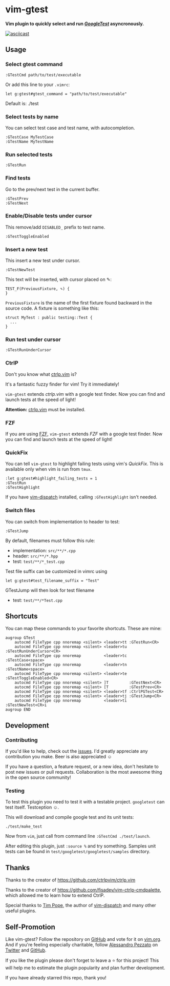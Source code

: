 # vim-gtest

**Vim plugin to quickly select and run
[*GoogleTest*](https://github.com/google/googletest) asyncronously.**

[![asciicast](https://asciinema.org/a/8b6692o60nhtys41jpqpgvopi.png)](https://asciinema.org/a/8b6692o60nhtys41jpqpgvopi)

## Usage

### Select gtest command

```
:GTestCmd path/to/test/executable
```

Or add this line to your `.vimrc`:

```
let g:gtest#gtest_command = "path/to/test/executable"
```

Default is: ./test

### Select tests by name

You can select test case and test name, with autocompletion.

```
:GTestCase MyTestCase
:GTestName MyTestName
```

### Run selected tests

```
:GTestRun
```

### Find tests

Go to the prev/next test in the current buffer.

```
:GTestPrev
:GTestNext
```

### Enable/Disable tests under cursor

This remove/add `DISABLED_` prefix to test name.

```
:GTestToggleEnabled
```

### Insert a new test

This insert a new test under cursor.

```
:GTestNewTest
```

This text will be inserted, with cursor placed on ✎:

```
TEST_F(PreviousFixture, ✎) {
}
```

`PreviousFixture` is the name of the first fixture found backward in the source
code. A fixture is something like this:

```
struct MyTest : public testing::Test {
  ...
}
```

### Run test under cursor

```
:GTestRunUnderCursor
```

### CtrlP

Don't you know what [ctrlp.vim](https://github.com/ctrlpvim/ctrlp.vim) is?

It's a fantastic fuzzy finder for vim! Try it immediately!

`vim-gtest` extends *ctrlp.vim* with a google test finder. Now you can find
and launch tests at the speed of light!

**Attention:** [ctrlp.vim](https://github.com/ctrlpvim/ctrlp.vim) must be installed.

### FZF

If you are using [FZF](https://github.com/junegunn/fzf.vim), `vim-gtest` extends *FZF* with a google test finder.
Now you can find and launch tests at the speed of light!

### QuickFix

You can tell `vim-gtest` to highlight failing tests using vim's *QuickFix*. This
is available only when vim is run from `tmux`.

```
:let g:gtest#highlight_failing_tests = 1
:GTestRun
:GTestHighlight
```

If you have [vim-dispatch](https://github.com/tpope/vim-dispatch) installed,
calling `:GTestHighlight` isn't needed.

### Switch files

You can switch from implementation to header to test:

```
:GTestJump
```

By default, filenames must follow this rule:

 - implementation: `src/**/*.cpp`
 - header: `src/**/*.hpp`
 - test: `test/**/*_test.cpp`

Test file suffix can be customized in vimrc using
```
let g:gtest#test_filename_suffix = "Test"
```
GTestJump will then look for test filename
 - test: `test/**/*Test.cpp`

## Shortcuts

You can map these commands to your favorite shortcuts. These are mine:

```
augroup GTest
	autocmd FileType cpp nnoremap <silent> <leader>tt :GTestRun<CR>
	autocmd FileType cpp nnoremap <silent> <leader>tu :GTestRunUnderCursor<CR>
	autocmd FileType cpp nnoremap          <leader>tc :GTestCase<space>
	autocmd FileType cpp nnoremap          <leader>tn :GTestName<space>
	autocmd FileType cpp nnoremap <silent> <leader>te :GTestToggleEnabled<CR>
	autocmd FileType cpp nnoremap <silent> ]T         :GTestNext<CR>
	autocmd FileType cpp nnoremap <silent> [T         :GTestPrev<CR>
	autocmd FileType cpp nnoremap <silent> <leader>tf :CtrlPGTest<CR>
	autocmd FileType cpp nnoremap <silent> <leader>tj :GTestJump<CR>
	autocmd FileType cpp nnoremap          <leader>ti :GTestNewTest<CR>i
augroup END
```

## Development

### Contributing

If you'd like to help, check out the
[issues](https://github.com/alepez/vim-gtest/issues). I'd greatly appreciate
any contribution you make. Beer is also appreciated ☺

If you have a question, a feature request, or a new idea, don't hesitate to
post new issues or pull requests. Collaboration is the most awesome thing in
the open source community!

### Testing

To test this plugin you need to test it with a testable project. `googletest`
can test itself. Testception ☺.

This will download and compile google test and its unit tests:

```
./test/make_test
```

Now from `vim`, just call from command line `:GTestCmd ./test/launch`.

After editing this plugin, just `:source %` and try something. Samples unit
tests can be found in `test/googletest/googletest/samples` directory.

## Thanks

Thanks to the creator of https://github.com/ctrlpvim/ctrlp.vim

Thanks to the creator of https://github.com/fisadev/vim-ctrlp-cmdpalette,
which allowed me to learn how to extend CtrlP.

Special thanks to [Tim Pope](https://github.com/tpope), the author of
[vim-dispatch](https://github.com/tpope/vim-dispatch) and many other useful
plugins.

## Self-Promotion

Like vim-gtest?  Follow the repository on
[GitHub](https://github.com/alepez/vim-gtest) and vote for it on
[vim.org](http://www.vim.org/scripts/script.php?script_id=5292). And if you're
feeling especially charitable, follow [Alessandro Pezzato](http://pezzato.net/)
on [Twitter](http://twitter.com/alepezzato) and
[GitHub](https://github.com/alepez).

If you like the plugin please don't forget to leave a :star: for this project!
This will help me to estimate the plugin popularity and plan further
development.

If you have already starred this repo, thank you!
